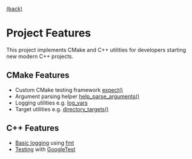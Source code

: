 [(back)](README.md)

# Project Features

This project implements CMake and C++ utilities for developers starting new
modern C++ projects.

## CMake Features

- Custom CMake testing framework [expect()](lib/cmake/config/ExpectConfig.cmake)
- Argument parsing helper [help_parse_arguments()](lib/cmake/config/HelpParseArgumentsConfig.cmake)
- Logging utilities e.g. [log_vars](lib/cmake/config/LogVarsConfig.cmake)
- Target utilities e.g. [directory_targets()](lib/cmake/config/TargetUtilitiesConfig.cmake)

## C++ Features

- [Basic logging](src/utility/log.hxx) using [fmt](https://github.com/fmtlib/fmt)
- [Testing](test/unit/shear.cxx) with [GoogleTest](https://github.com/google/googletest)
